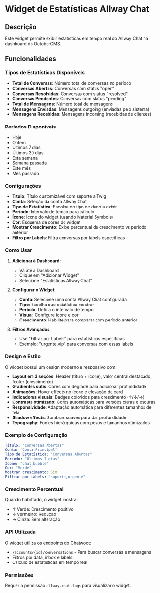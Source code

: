 # Widget de Estatísticas Allway Chat

## Descrição
Este widget permite exibir estatísticas em tempo real do Allway Chat na dashboard do OctoberCMS.

## Funcionalidades

### Tipos de Estatísticas Disponíveis
- **Total de Conversas**: Número total de conversas no período
- **Conversas Abertas**: Conversas com status "open"
- **Conversas Resolvidas**: Conversas com status "resolved"
- **Conversas Pendentes**: Conversas com status "pending"
- **Total de Mensagens**: Número total de mensagens
- **Mensagens Enviadas**: Mensagens outgoing (enviadas pelo sistema)
- **Mensagens Recebidas**: Mensagens incoming (recebidas de clientes)

### Períodos Disponíveis
- Hoje
- Ontem
- Últimos 7 dias
- Últimos 30 dias
- Esta semana
- Semana passada
- Este mês
- Mês passado

### Configurações
- **Título**: Título customizável com suporte a Twig
- **Conta**: Seleção da conta Allway Chat
- **Tipo de Estatística**: Escolha do tipo de dado a exibir
- **Período**: Intervalo de tempo para cálculo
- **Ícone**: Ícone do widget (usando Material Symbols)
- **Cor**: Esquema de cores do widget
- **Mostrar Crescimento**: Exibe percentual de crescimento vs período anterior
- **Filtro por Labels**: Filtra conversas por labels específicas

### Como Usar

1. **Adicionar à Dashboard**:
   - Vá até a Dashboard
   - Clique em "Adicionar Widget"
   - Selecione "Estatísticas Allway Chat"

2. **Configurar o Widget**:
   - **Conta**: Selecione uma conta Allway Chat configurada
   - **Tipo**: Escolha que estatística mostrar
   - **Período**: Defina o intervalo de tempo
   - **Visual**: Configure ícone e cor
   - **Crescimento**: Habilite para comparar com período anterior

3. **Filtros Avançados**:
   - Use "Filtrar por Labels" para estatísticas específicas
   - Exemplo: "urgente,vip" para conversas com essas labels

### Design e Estilo

O widget possui um design moderno e responsivo com:

- **Layout em 3 seções**: Header (título + ícone), valor central destacado, footer (crescimento)
- **Gradientes sutis**: Cores com degradê para adicionar profundidade
- **Animações**: Hover effects no ícone e elevação do card
- **Indicadores visuais**: Badges coloridos para crescimento (↑/↓/→)
- **Contraste otimizado**: Cores automáticas para versões claras e escuras
- **Responsividade**: Adaptação automática para diferentes tamanhos de tela
- **Shadow effects**: Sombras suaves para dar profundidade
- **Typography**: Fontes hierárquicas com pesos e tamanhos otimizados

### Exemplo de Configuração

```yaml
Título: "Conversas Abertas"
Conta: "Conta Principal"
Tipo de Estatística: "Conversas Abertas"
Período: "Últimos 7 dias"
Ícone: "chat_bubble"
Cor: "Verde"
Mostrar crescimento: Sim
Filtrar por Labels: "suporte,urgente"
```

### Crescimento Percentual

Quando habilitado, o widget mostra:
- ↑ Verde: Crescimento positivo
- ↓ Vermelho: Redução
- → Cinza: Sem alteração

### API Utilizada

O widget utiliza os endpoints do Chatwoot:
- `/accounts/{id}/conversations` - Para buscar conversas e mensagens
- Filtros por data, inbox e labels
- Cálculo de estatísticas em tempo real

### Permissões

Requer a permissão `allway.chat.logs` para visualizar o widget.